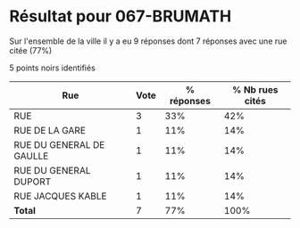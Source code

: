 # Résultat pour 067-BRUMATH

Sur l'ensemble de la ville il y a eu 9 réponses dont 7 réponses avec une rue citée (77%)

5 points noirs identifiés

| Rue | Vote | % réponses | % Nb rues cités|
|-----|------|------------|----------------|
| RUE | 3 | 33% | 42%|
| RUE DE LA GARE | 1 | 11% | 14%|
| RUE DU GENERAL DE GAULLE | 1 | 11% | 14%|
| RUE DU GENERAL DUPORT | 1 | 11% | 14%|
| RUE JACQUES KABLE | 1 | 11% | 14%|
| **Total** | 7 | 77% | 100%|
